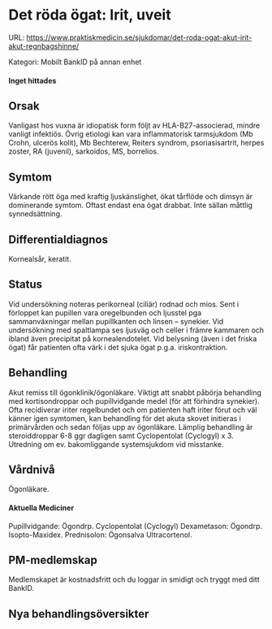 # Det röda ögat: Irit, uveit

URL: https://www.praktiskmedicin.se/sjukdomar/det-roda-ogat-akut-irit-akut-regnbagshinne/



Kategori: Mobilt BankID på annan enhet

#### Inget hittades

## Orsak

Vanligast hos vuxna är idiopatisk form följt av HLA-B27-associerad, mindre vanligt infektiös. Övrig etiologi kan vara inflammatorisk tarmsjukdom (Mb Crohn, ulcerös kolit), Mb Bechterew, Reiters syndrom, psoriasisartrit, herpes zoster, RA (juvenil), sarkoidos, MS, borrelios.

## Symtom

Värkande rött öga med kraftig ljuskänslighet, ökat tårflöde och dimsyn är dominerande symtom. Oftast endast ena ögat drabbat. Inte sällan måttlig synnedsättning.

## Differentialdiagnos

Kornealsår, keratit.

## Status

Vid undersökning noteras perikorneal (ciliär) rodnad och mios. Sent i förloppet kan pupillen vara oregelbunden och ljusstel pga sammanväxningar mellan pupillkanten och linsen – synekier. Vid undersökning med spaltlampa ses ljusväg och celler i främre kammaren och ibland även precipitat på kornealendotelet. Vid belysning (även i det friska ögat) får patienten ofta värk i det sjuka ögat p.g.a. iriskontraktion.

## Behandling

Akut remiss till ögonklinik/ögonläkare. Viktigt att snabbt påbörja behandling med kortisondroppar och pupillvidgande medel (för att förhindra synekier). Ofta recidiverar iriter regelbundet och om patienten haft iriter förut och väl känner igen symtomen, kan behandling för det akuta skovet initieras i primärvården och sedan följas upp av ögonläkare. Lämplig behandling är steroiddroppar 6-8 ggr dagligen samt Cyclopentolat (Cyclogyl) x 3. Utredning om ev. bakomliggande systemsjukdom vid misstanke.

## Vårdnivå

Ögonläkare.

#### Aktuella Mediciner

Pupillvidgande: Ögondrp. Cyclopentolat (Cyclogyl)
Dexametason: Ögondrp. Isopto-Maxidex.
Prednisolon: Ögonsalva Ultracortenol.

## PM-medlemskap

Medlemskapet är kostnadsfritt och du loggar in smidigt och tryggt med ditt BankID.

## Nya behandlingsöversikter

